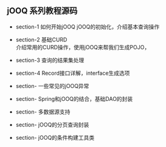 ## jOOQ 系列教程源码

- section-1 如何开始jOOQ
jOOQ的初始化，介绍基本查询操作

- section-2 基础CURD    
介绍常用的CURD操作，使用jOOQ来帮我们生成POJO，

- section-3 查询的结果集处理

- section-4 Record接口详解，interface生成选项   

- section-  一些常见的jOOQ异常

- section-  Spring和jOOQ的结合，基础DAO的封装

- section-  多数据源支持

- section-  jOOQ的分页查询封装

- section-  jOOQ的条件构建工具类
